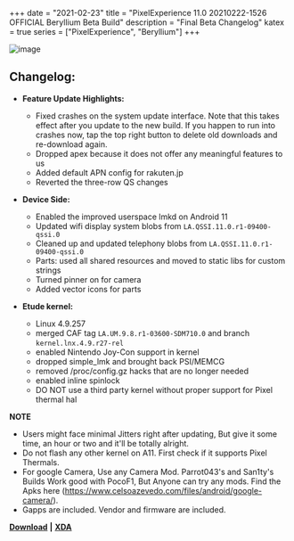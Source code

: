 +++
date = "2021-02-23"
title = "PixelExperience 11.0 20210222-1526 OFFICIAL Beryllium Beta Build"
description = "Final Beta Changelog"
katex = true
series = ["PixelExperience", "Beryllium"]
+++

![image](https://i.ibb.co/ZXxNTPk/pixel-experience-android-11.png)

## Changelog:
* **Feature Update Highlights:**
    * Fixed crashes on the system update interface. Note that this takes effect after you update to the new build. If you happen to run into crashes now, tap the top right button to delete old downloads and re-download again.
    * Dropped apex because it does not offer any meaningful features to us
    * Added default APN config for rakuten.jp
    * Reverted the three-row QS changes

* **Device Side:**
    * Enabled the improved userspace lmkd on Android 11
    * Updated wifi display system blobs from `LA.QSSI.11.0.r1-09400-qssi.0`
    * Cleaned up and updated telephony blobs from `LA.QSSI.11.0.r1-09400-qssi.0`
    * Parts: used all shared resources and moved to static libs for custom strings
    * Turned pinner on for camera
    * Added vector icons for parts

* **Etude kernel:**
    * Linux 4.9.257
    * merged CAF tag `LA.UM.9.8.r1-03600-SDM710.0` and branch `kernel.lnx.4.9.r27-rel`
    * enabled Nintendo Joy-Con support in kernel
    * dropped simple_lmk and brought back PSI/MEMCG
    * removed /proc/config.gz hacks that are no longer needed
    * enabled inline spinlock
    * DO NOT use a third party kernel without proper support for Pixel thermal hal

**NOTE**
* Users might face minimal Jitters right after updating, But give it some time, an hour or two and it'll be totally alright.
* Do not flash any other kernel on A11. First check if it supports Pixel Thermals.
* For google Camera, Use any Camera Mod. Parrot043's and San1ty's Builds Work good with PocoF1, But Anyone can try any mods. Find the Apks here (https://www.celsoazevedo.com/files/android/google-camera/).
* Gapps are included. Vendor and firmware are included.

[**Download**](https://download.pixelexperience.org/beryllium) **|** [**XDA**](https://forum.xda-developers.com/t/rom-official-11-0-beryllium-pixel-experience-aosp-2020-12-23.4196119/)